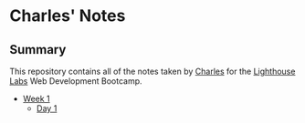 # Charles' Notes

## Summary 

This repository contains all of the notes taken by [Charles](https://github.com/spoonss) for the [Lighthouse Labs](https://lighthouselabs.ca/) Web Development Bootcamp.

* [Week 1](/Week_1)
  * [Day 1](/Week_1/Day_1)